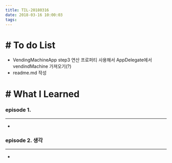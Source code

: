 ```yaml
---
title: TIL-20180316
date: 2018-03-16 10:00:03
tags: 
---
```


# # To do List

- VendingMachineApp step3 연산 프로퍼티 사용해서 AppDelegate에서 vendindMachine 가져오기(?)
- readme.md 작성


# # What I Learned

### episode 1. 

---

- 


### episode 2. 생각

---

- 
